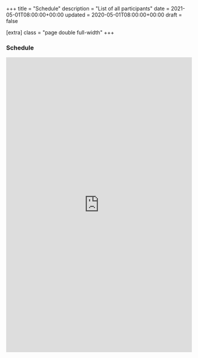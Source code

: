 +++
title = "Schedule"
description = "List of all participants"
date = 2021-05-01T08:00:00+00:00
updated = 2020-05-01T08:00:00+00:00
draft = false

[extra]
class = "page double full-width"
+++

### Schedule

<iframe src="https://teamup.com/ksqrgcydfi3bsfnav7?date=today&view=m&showLogo=0&showSearch=1&showProfileAndInfo=0&showSidepanel=0&showViewSelector=1&showAgendaHeader=1&showAgendaDetails=0&showYearViewHeader=1" style="width: 100%; height: 800px" frameborder="0"></iframe>
